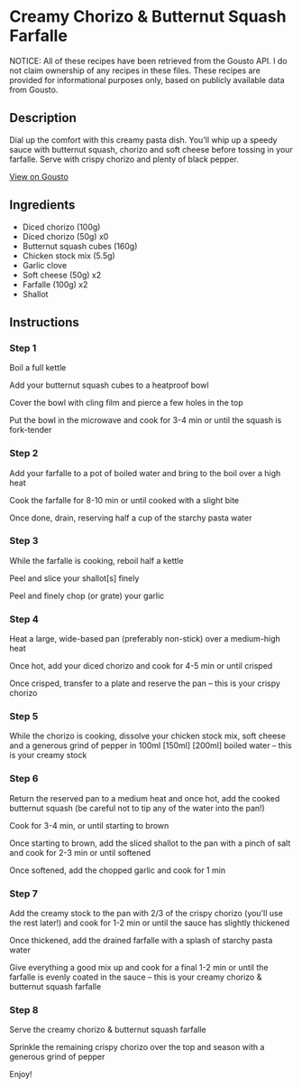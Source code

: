 # Creamy Chorizo & Butternut Squash Farfalle

NOTICE: All of these recipes have been retrieved from the Gousto API. I do not claim ownership of any recipes in these files. These recipes are provided for informational purposes only, based on publicly available data from Gousto.

## Description

Dial up the comfort with this creamy pasta dish. You’ll whip up a speedy sauce with butternut squash, chorizo and soft cheese before tossing in your farfalle. Serve with crispy chorizo and plenty of black pepper.

[View on Gousto](https://www.gousto.co.uk/recipes/cookbook/creamy-chorizo-butternut-squash-pasta)

## Ingredients

- Diced chorizo (100g)
- Diced chorizo (50g) x0
- Butternut squash cubes (160g)
- Chicken stock mix (5.5g)
- Garlic clove
- Soft cheese (50g) x2
- Farfalle (100g) x2
- Shallot

## Instructions


### Step 1

Boil a full kettle

Add your butternut squash cubes to a heatproof bowl

Cover the bowl with cling film and pierce a few holes in the top

Put the bowl in the microwave and cook for 3-4 min or until the squash is fork-tender


### Step 2

Add your farfalle to a pot of boiled water and bring to the boil over a high heat

Cook the farfalle for 8-10 min or until cooked with a slight bite

Once done, drain, reserving half a cup of the starchy pasta water


### Step 3

While the farfalle is cooking, reboil half a kettle

Peel and slice your shallot[s]<span class="text-danger"> </span>finely

Peel and finely chop (or grate) your garlic


### Step 4

Heat a large, wide-based pan (preferably non-stick) over a medium-high heat

Once hot, add your diced chorizo and cook for 4-5 min or until crisped

Once crisped, transfer to a plate and reserve the pan – this is your crispy chorizo


### Step 5

While the chorizo is cooking, dissolve your chicken stock mix, soft cheese and a generous grind of pepper in 100ml <span class="text-purple">[150ml]</span><span class="text-danger"> [200ml]</span> boiled water – this is your creamy stock


### Step 6

Return the reserved pan to a medium heat and once hot, add the cooked butternut squash (be careful not to tip any of the water into the pan!)

Cook for 3-4 min, or until starting to brown

Once starting to brown, add the sliced shallot to the pan with a pinch of salt and cook for 2-3 min or until softened

Once softened, add the chopped garlic and cook for 1 min


### Step 7

Add the creamy stock to the pan with 2/3 of the crispy chorizo (you'll use the rest later!) and cook for 1-2 min or until the sauce has slightly thickened

Once thickened, add the drained farfalle with a splash of starchy pasta water

Give everything a good mix up and cook for a final 1-2 min or until the farfalle is evenly coated in the sauce – this is your creamy chorizo & butternut squash farfalle

### Step 8

Serve the creamy chorizo & butternut squash farfalle

Sprinkle the remaining crispy chorizo over the top and season with a generous grind of pepper

Enjoy!

